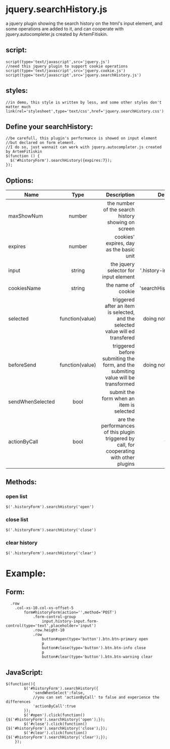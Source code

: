 jquery.searchHistory.js
=======================

a jquery plugin showing the search history on the html's input element, and some operations are added to it, and can cooperate with jquery.autocompleter.js created by ArtemFitiskin.

script:
-------
    script(type='text/javascript',src='jquery.js')
    //need this jquery plugin to support cookie operations
    script(type='text/javascript',src='jquery.cookie.js')
    script(type='text/javascript',src='jquery.searchHistory.js')

styles:
--------
    //in demo, this style is written by less, and some other styles don't matter much
    link(rel='stylesheet',type='text/css',href='jquery.searchHistory.css')

Define your searchHistory:
--------------------------
    //be carefull, this plugin's performance is showed on input element
    //but declared on form element.
    //I do so, just wannait can work with jquery.autocompleter.js created by ArtemFitiskin 
    $(function () {
      $('#historyForm').searchHistory({expires:7});
    });

Options:
---------------
<table>
<thead>
<tr>
<th>Name</th>
<th align="center">Type</th>
<th align="right">Description</th>
<th align="right">Deafult</th>
</tr>
</thead>
<tbody>
<tr>
<td>maxShowNum</td>
<td align="center">number</td>
<td align="right">the number of the search history showing on screen</td>
<td align="right">4</td>
</tr>
<tr>
<td>expires</td>
<td align="center">number</td>
<td align="right">cookies' expires, day as the basic unit</td>
<td align="right">7</td>
</tr>
<tr>
<td>input</td>
<td align="center">string</td>
<td align="right">the jquery selector for input element</td>
<td align="right">'.history-input'</td>
</tr>
<tr>
<td>cookiesName</td>
<td align="center">string</td>
<td align="right">the name of cookie</td>
<td align="right">'searchHistory'</td>
</tr>
<tr>
<td>selected</td>
<td align="center">function(value)</td>
<td align="right">triggered after an item is selected, and the selected value will ed transfered</td>
<td align="right">doing nothing</td>
</tr>
<tr>
<td>beforeSend</td>
<td align="center">function(value)</td>
<td align="right">triggered before submiting the form, and the submiting value will be transformed</td>
<td align="right">doing nothing</td>
</tr>
<tr>
<td>sendWhenSelected</td>
<td align="center">bool</td>
<td align="right">submit the form when an item is selected</td>
<td align="right">true</td>
</tr>
<tr>
<td>actionByCall</td>
<td align="center">bool</td>
<td align="right">are the performances of this plugin triggered by call, for cooperating with other plugins </td>
<td align="right">false</td>
</tr>
</tbody>
</table>

Methods:
--------
### open list
    $('.historyForm').searchHistory('open')

### close list
    $('.historyForm').searchHistory('close')
    
### clear history
    $('.historyForm').searchHistory('clear')
    
    
Example:
===========

Form:
------
	  .row
		.col-xs-10.col-xs-offset-5
			form#historyForm(action='',method='POST')
				.form-control-group
					input.history-input.form-control(type='text',placeholder='input')
				.row.height-10
				.row
					button#open(type='button').btn.btn-primary open
					p
					button#close(type='button').btn.btn-info close
					p
					button#clear(type='button').btn.btn-warning clear
					
					
JavaScript:
------------
    $(function(){
			$('#historyForm').searchHistory({
				'sendWhenSelect':false,
				//you can set 'actionByCall' to false and experience the differences
				'actionByCall':true
			});
			$('#open').click(function(){$('#historyForm').searchHistory('open');});
			$('#close').click(function(){$('#historyForm').searchHistory('close');});
			$('#clear').click(function(){$('#historyForm').searchHistory('clear');});
		});

